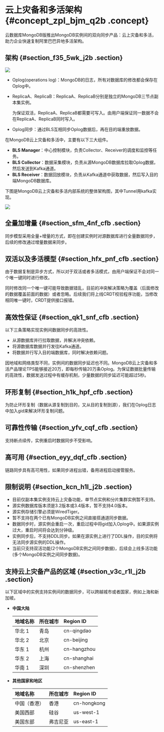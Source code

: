 # 云上灾备和多活架构 {#concept_zpl_bjm_q2b .concept}

云数据库MongoDB版推出MongoDB实例间的双向同步产品：云上灾备和多活，助力企业快速复制阿里巴巴异地多活架构。

## 架构 {#section_f35_5wk_j2b .section}

![](http://static-aliyun-doc.oss-cn-hangzhou.aliyuncs.com/assets/img/16955/15659231268072_zh-CN.png)

-   Oplog\(operations log\)：MongoDB的日志，所有对数据库的修改都会保存在Oplog中。
-   ReplicaA、ReplicaB：ReplicaA、ReplicaB分别是独立的MongoDB三节点副本集实例。

    为保证双活，ReplicaA、ReplicaB都需要可写入。由用户端保证同一数据不会在ReplicaA、ReplicaB同时写入。

-   Oplog同步：通过BLS互相同步Oplog数据后，再在目的端重放数据。

在MongoDB云上灾备和多活中，主要有以下三大组件。

-   **BLS Manager**：中心控制模块，负责Collector、Receiver的调度和监控等任务。
-   **BLS Collector**：数据采集模块，负责从源MongoDB数据库拉取Oplog数据，然后发送到Kafka通道。
-   **BLS Receiver**：数据回放模块，负责从Kafka通道中获取数据，然后写入目的端MongoDB数据库。

下图是MongoDB云上灾备和多活内部系统的整体架构图，其中Tunnel用kafka实现。

![](http://static-aliyun-doc.oss-cn-hangzhou.aliyuncs.com/assets/img/16955/156592312611644_zh-CN.png)

## 全量加增量 {#section_sfm_4nf_cfb .section}

同步模型采用全量+增量的方式，即在创建实例时对源数据库进行全量数据同步，后续的修改通过增量数据来同步。

## 双活以及多活模型 {#section_hfx_pnf_cfb .section}

由于数据复制是异步方式，所以对于双活或者多活模式，由用户端保证不会对同一个唯一键同时进行修改。

同时修改同一个唯一键可能导致数据错乱，目前的冲突解决策略为覆盖（后面修改的数据覆盖前面的数据）或者忽略。后续我们将上线CRDT校验程序功能，当修改相同唯一键时，CRDT提供接口报错。

## 高效性保证 {#section_qk1_snf_cfb .section}

以下三条策略实现实例间数据同步的高效性。

-   从源数据库并行拉取数据，并解决冲突依赖。
-   将源数据库数据并行发往Kafka通道。
-   将数据并行写入目的端数据库，同时解决依赖问题。

因地域和网络类型不同，实例间的数据同步延迟也不同。MongoDB云上灾备和多活产品理论TPS能够接近20万，即每秒传输20万条Oplog。为保证数据批量传输的高效性，数据发送过程中有缓存机制，少量数据的同步延迟可能超过5秒。

## 环形复制 {#section_h1k_hpf_cfb .section}

为防止环形复制（数据从源复制到目的，又从目的复制到源），我们在Oplog日志中加入gid来解决环形复制问题。

## 可靠性传输 {#section_yfv_cqf_cfb .section}

支持断点续传，实例重启时数据同步不受影响。

## 高可用 {#section_eyy_dqf_cfb .section}

链路同步具有高可用性，如果同步进程出错，备用进程启动接管服务。

## 限制说明 {#section_kcn_h1l_j2b .section}

-   目前仅副本集实例支持云上灾备功能，单节点实例和分片集群实例暂不支持。
-   源实例数据库版本须是3.2版本或3.4版本，暂不支持4.0版本。
-   源实例存储引擎必须是WiredTiger。
-   暂不支持在两个已有MongoDB实例之间直接搭通道同步数据。
-   数据同步时，源实例会重启一次，重启过程中将gid加入Oplog中。如果源实例过大，重启时间将会达到分钟级。
-   实例同步后，不支持DDL同步。如果在源实例上进行了DDL操作，目的实例将无法同步源实例的DDL操作。
-   当前只支持双活功能\(2个MongoDB实例之间同步数据\)，后续会上线多活功能\(多个MongoDB实例之间同步数据\)。

## 支持云上灾备产品的区域 {#section_v3c_r1l_j2b .section}

以下区域中的实例支持实例间的数据同步，可以跨越城市或者国家，例如上海和新加坡。

-   **中国大陆** 

    |地域名称|所在城市|Region ID|
    |:---|:---|:--------|
    |华北 1|青岛|cn-qingdao|
    |华北 2|北京|cn-beijing|
    |华东 1|杭州|cn-hangzhou|
    |华东 2|上海|cn-shanghai|
    |华南 1|深圳|cn-shenzhen|

-   **其他国家和地区** 

    |地域名称|所在城市|Region ID|
    |:---|:---|:--------|
    |中国（香港）|香港|cn-hongkong|
    |美国西部|硅谷|us-west-1|
    |美国东部|弗吉尼亚|us-east-1|


